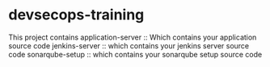# devsecops-training
This project contains 
application-server  :: Which contains your application source code
jenkins-server      :: which contains your jenkins server source code
sonarqube-setup     :: which contains your sonarqube setup source code
